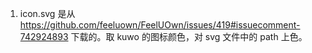 1. icon.svg 是从 https://github.com/feeluown/FeelUOwn/issues/419#issuecomment-742924893
   下载的。取 kuwo 的图标颜色，对 svg 文件中的 path 上色。
